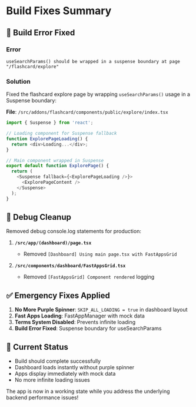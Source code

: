 # Build Fixes Summary

## 🐛 Build Error Fixed

### Error
```
useSearchParams() should be wrapped in a suspense boundary at page "/flashcard/explore"
```

### Solution
Fixed the flashcard explore page by wrapping `useSearchParams()` usage in a Suspense boundary:

**File**: `/src/addons/flashcard/components/public/explore/index.tsx`

```typescript
import { Suspense } from 'react';

// Loading component for Suspense fallback
function ExplorePageLoading() {
  return <div>Loading...</div>;
}

// Main component wrapped in Suspense
export default function ExplorePage() {
  return (
    <Suspense fallback={<ExplorePageLoading />}>
      <ExplorePageContent />
    </Suspense>
  );
}
```

## 🧹 Debug Cleanup

Removed debug console.log statements for production:

1. **`/src/app/(dashboard)/page.tsx`**
   - Removed `[Dashboard] Using main page.tsx with FastAppsGrid`

2. **`/src/components/dashboard/FastAppsGrid.tsx`**  
   - Removed `[FastAppsGrid] Component rendered` logging

## ✅ Emergency Fixes Applied

1. **No More Purple Spinner**: `SKIP_ALL_LOADING = true` in dashboard layout
2. **Fast Apps Loading**: FastAppManager with mock data
3. **Terms System Disabled**: Prevents infinite loading
4. **Build Error Fixed**: Suspense boundary for useSearchParams

## 🚀 Current Status

- Build should complete successfully
- Dashboard loads instantly without purple spinner
- Apps display immediately with mock data
- No more infinite loading issues

The app is now in a working state while you address the underlying backend performance issues!